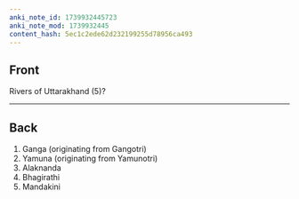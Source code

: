 ```yaml
---
anki_note_id: 1739932445723
anki_note_mod: 1739932445
content_hash: 5ec1c2ede62d232199255d78956ca493
---
```


## Front

Rivers of Uttarakhand (5)?

<hr/>

## Back

1. Ganga (originating from Gangotri)  
2. Yamuna (originating from Yamunotri)  
3. Alaknanda  
4. Bhagirathi  
5. Mandakini
